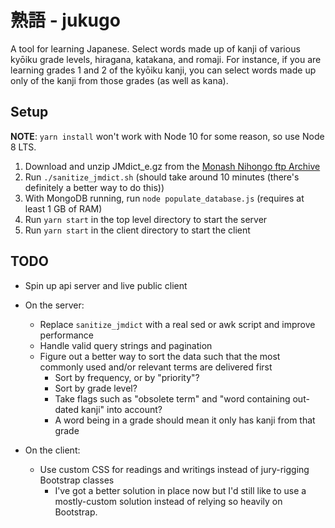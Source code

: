 # 熟語 - jukugo

A tool for learning Japanese.  Select words made up of kanji of various kyōiku grade levels, hiragana, katakana, and romaji.  For instance, if you are learning grades 1 and 2 of the kyōiku kanji, you can select words made up only of the kanji from those grades (as well as kana).

## Setup

**NOTE**: `yarn install` won't work with Node 10 for some reason, so use Node 8 LTS.

1. Download and unzip JMdict_e.gz from the [Monash Nihongo ftp Archive][monash-ftp]
2. Run `./sanitize_jmdict.sh` (should take around 10 minutes (there's definitely a better way to do this))
3. With MongoDB running, run `node populate_database.js` (requires at least 1 GB of RAM)
4. Run `yarn start` in the top level directory to start the server
5. Run `yarn start` in the client directory to start the client

## TODO
* Spin up api server and live public client

* On the server:
  * Replace `sanitize_jmdict` with a real sed or awk script and improve performance
  * Handle valid query strings and pagination
  * Figure out a better way to sort the data such that the most commonly used and/or relevant terms are delivered first
    * Sort by frequency, or by "priority"?
    * Sort by grade level?
    * Take flags such as "obsolete term" and "word containing out-dated kanji" into account?
    * A word being in a grade should mean it only has kanji from that grade

* On the client:
  * Use custom CSS for readings and writings instead of jury-rigging Bootstrap classes
    * I've got a better solution in place now but I'd still like to use a mostly-custom solution instead of relying so heavily on Bootstrap.

[monash-ftp]: http://ftp.monash.edu.au/pub/nihongo/JMdict_e.gz
